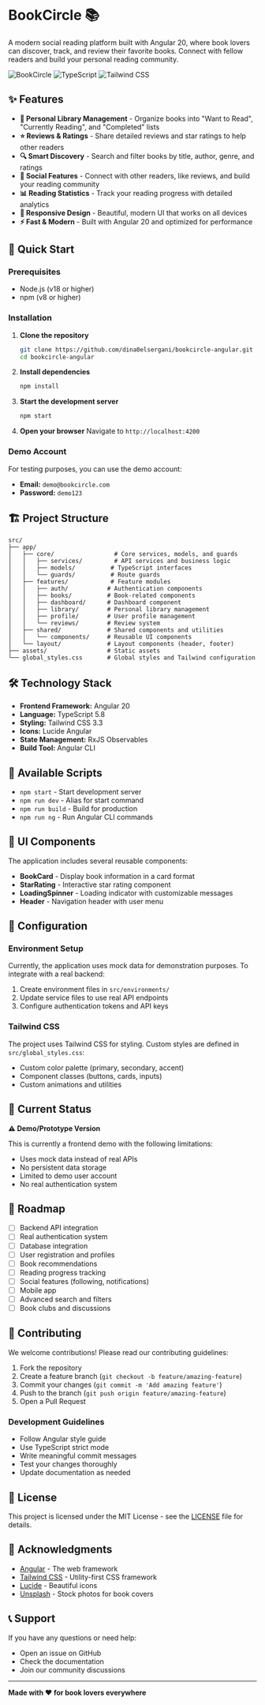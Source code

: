 # BookCircle 📚

A modern social reading platform built with Angular 20, where book lovers can discover, track, and review their favorite books. Connect with fellow readers and build your personal reading community.

![BookCircle](https://img.shields.io/badge/Angular-20-red?style=for-the-badge&logo=angular)
![TypeScript](https://img.shields.io/badge/TypeScript-5.8-blue?style=for-the-badge&logo=typescript)
![Tailwind CSS](https://img.shields.io/badge/Tailwind-3.3-38B2AC?style=for-the-badge&logo=tailwind-css)

## ✨ Features

- **📖 Personal Library Management** - Organize books into "Want to Read", "Currently Reading", and "Completed" lists
- **⭐ Reviews & Ratings** - Share detailed reviews and star ratings to help other readers
- **🔍 Smart Discovery** - Search and filter books by title, author, genre, and ratings
- **👥 Social Features** - Connect with other readers, like reviews, and build your reading community
- **📊 Reading Statistics** - Track your reading progress with detailed analytics
- **📱 Responsive Design** - Beautiful, modern UI that works on all devices
- **⚡ Fast & Modern** - Built with Angular 20 and optimized for performance

## 🚀 Quick Start

### Prerequisites

- Node.js (v18 or higher)
- npm (v8 or higher)

### Installation

1. **Clone the repository**
   ```bash
   git clone https://github.com/dina0elsergani/bookcircle-angular.git
   cd bookcircle-angular
   ```

2. **Install dependencies**
   ```bash
   npm install
   ```

3. **Start the development server**
   ```bash
   npm start
   ```

4. **Open your browser**
   Navigate to `http://localhost:4200`

### Demo Account

For testing purposes, you can use the demo account:
- **Email:** `demo@bookcircle.com`
- **Password:** `demo123`

## 🏗️ Project Structure

```
src/
├── app/
│   ├── core/                 # Core services, models, and guards
│   │   ├── services/         # API services and business logic
│   │   ├── models/          # TypeScript interfaces
│   │   └── guards/          # Route guards
│   ├── features/            # Feature modules
│   │   ├── auth/           # Authentication components
│   │   ├── books/          # Book-related components
│   │   ├── dashboard/      # Dashboard component
│   │   ├── library/        # Personal library management
│   │   ├── profile/        # User profile management
│   │   └── reviews/        # Review system
│   ├── shared/             # Shared components and utilities
│   │   └── components/     # Reusable UI components
│   └── layout/             # Layout components (header, footer)
├── assets/                 # Static assets
└── global_styles.css       # Global styles and Tailwind configuration
```

## 🛠️ Technology Stack

- **Frontend Framework:** Angular 20
- **Language:** TypeScript 5.8
- **Styling:** Tailwind CSS 3.3
- **Icons:** Lucide Angular
- **State Management:** RxJS Observables
- **Build Tool:** Angular CLI

## 📱 Available Scripts

- `npm start` - Start development server
- `npm run dev` - Alias for start command
- `npm run build` - Build for production
- `npm run ng` - Run Angular CLI commands

## 🎨 UI Components

The application includes several reusable components:

- **BookCard** - Display book information in a card format
- **StarRating** - Interactive star rating component
- **LoadingSpinner** - Loading indicator with customizable messages
- **Header** - Navigation header with user menu

## 🔧 Configuration

### Environment Setup

Currently, the application uses mock data for demonstration purposes. To integrate with a real backend:

1. Create environment files in `src/environments/`
2. Update service files to use real API endpoints
3. Configure authentication tokens and API keys

### Tailwind CSS

The project uses Tailwind CSS for styling. Custom styles are defined in `src/global_styles.css`:

- Custom color palette (primary, secondary, accent)
- Component classes (buttons, cards, inputs)
- Custom animations and utilities

## 🚧 Current Status

**⚠️ Demo/Prototype Version**

This is currently a frontend demo with the following limitations:

- Uses mock data instead of real APIs
- No persistent data storage
- Limited to demo user account
- No real authentication system

## 🔮 Roadmap

- [ ] Backend API integration
- [ ] Real authentication system
- [ ] Database integration
- [ ] User registration and profiles
- [ ] Book recommendations
- [ ] Reading progress tracking
- [ ] Social features (following, notifications)
- [ ] Mobile app
- [ ] Advanced search and filters
- [ ] Book clubs and discussions

## 🤝 Contributing

We welcome contributions! Please read our contributing guidelines:

1. Fork the repository
2. Create a feature branch (`git checkout -b feature/amazing-feature`)
3. Commit your changes (`git commit -m 'Add amazing feature'`)
4. Push to the branch (`git push origin feature/amazing-feature`)
5. Open a Pull Request

### Development Guidelines

- Follow Angular style guide
- Use TypeScript strict mode
- Write meaningful commit messages
- Test your changes thoroughly
- Update documentation as needed

## 📄 License

This project is licensed under the MIT License - see the [LICENSE](LICENSE) file for details.

## 🙏 Acknowledgments

- [Angular](https://angular.io/) - The web framework
- [Tailwind CSS](https://tailwindcss.com/) - Utility-first CSS framework
- [Lucide](https://lucide.dev/) - Beautiful icons
- [Unsplash](https://unsplash.com/) - Stock photos for book covers

## 📞 Support

If you have any questions or need help:

- Open an issue on GitHub
- Check the documentation
- Join our community discussions

---

**Made with ❤️ for book lovers everywhere** 
